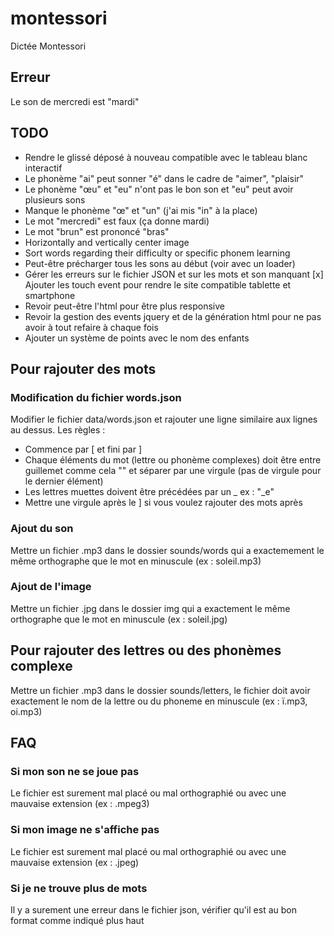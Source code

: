 # montessori
Dictée Montessori

## Erreur

Le son de mercredi est "mardi"

## TODO

* Rendre le glissé déposé à nouveau compatible avec le tableau blanc interactif
* Le phonème "ai" peut sonner "é" dans le cadre de "aimer", "plaisir"
* Le phonème "œu" et "eu" n'ont pas le bon son et "eu" peut avoir plusieurs sons
* Manque le phonème "œ" et "un" (j'ai mis "in" à la place)
* Le mot "mercredi" est faux (ça donne mardi) 
* Le mot "brun" est prononcé "bras"
* Horizontally and vertically center image
* Sort words regarding their difficulty or specific phonem learning
* Peut-être précharger tous les sons au début (voir avec un loader)
* Gérer les erreurs sur le fichier JSON et sur les mots et son manquant
[x] Ajouter les touch event pour rendre le site compatible tablette et smartphone
* Revoir peut-être l'html pour être plus responsive
* Revoir la gestion des events jquery et de la génération html pour ne pas avoir à tout refaire à chaque fois
* Ajouter un système de points avec le nom des enfants

## Pour rajouter des mots

### Modification du fichier words.json

Modifier le fichier data/words.json et rajouter une ligne similaire aux lignes au dessus.
Les règles : 
* Commence par [ et fini par ]
* Chaque éléments du mot (lettre ou phonème complexes) doit être entre guillemet comme cela "" et séparer par une virgule (pas de virgule pour le dernier élément)
* Les lettres muettes doivent être précédées par un _ ex : "_e"
* Mettre une virgule après le ] si vous voulez rajouter des mots après

### Ajout du son

Mettre un fichier .mp3 dans le dossier sounds/words qui a exactemement le même orthographe que le mot en minuscule (ex : soleil.mp3)

### Ajout de l'image

Mettre un fichier .jpg dans le dossier img qui a exactement le même orthographe que le mot en minuscule (ex : soleil.jpg)

## Pour rajouter des lettres ou des phonèmes complexe

Mettre un fichier .mp3 dans le dossier sounds/letters, le fichier doit avoir exactement le nom de la lettre ou du phoneme en minuscule (ex : ï.mp3, oi.mp3)

## FAQ

### Si mon son ne se joue pas

Le fichier est surement mal placé ou mal orthographié ou avec une mauvaise extension (ex : .mpeg3)

### Si mon image ne s'affiche pas

Le fichier est surement mal placé ou mal orthographié ou avec une mauvaise extension (ex : .jpeg)

### Si je ne trouve plus de mots

Il y a surement une erreur dans le fichier json, vérifier qu'il est au bon format comme indiqué plus haut